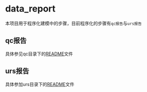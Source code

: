 # data_report
本项目用于程序化建模中的步骤，目前程序化的步骤有`qc报告`与`urs报告`

## qc报告
具体参见qc目录下的[README](./qc/README.MD)文件

## urs报告
具体参加urs目录下的[README](./urs/README.MD)文件


